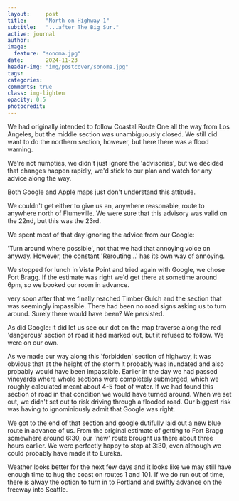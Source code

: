 ```yaml
---
layout:     post
title:      "North on Highway 1"
subtitle:   "...after The Big Sur."
active: journal
author: 
image:
  feature: "sonoma.jpg"
date:       2024-11-23
header-img: "img/postcover/sonoma.jpg"
tags: 
categories: 
comments: true
class: img-lighten 
opacity: 0.5
photocredit:
---
```


We had originally intended to follow Coastal Route One all the way from Los Angeles, but the middle section was unambiguously closed. We still did want to do the northern section, however, but here there was a flood warning.

We're not numpties, we didn't just ignore the 'advisories', but we decided that changes happen rapidly, we'd stick to our plan and watch for any advice along the way. 

Both Google and Apple maps just don't understand this attitude.

We couldn't get either to give us an, anywhere reasonable, route to anywhere north of Flumeville. We were sure that this advisory was valid on the 22nd, but this was the 23rd. 

We spent most of that day ignoring the advice from our Google:

'Turn around where possible', not that we had that annoying voice on anyway. However, the constant 'Rerouting...' has its own way of annoying.

We stopped for lunch in Vista Point and tried again with Google, we chose Fort Bragg. If the estimate was right we'd get there at sometime around 6pm, so we booked our room in advance.

very soon after that we finally reached Timber Gulch and the section that was seemingly impassible. There had been no road signs asking us to turn around. Surely there would have been? We persisted. 

As did Google: it did let us see our dot on the map traverse along the red 'dangerous' section of road it had marked out, but it refused to follow. We were on our own.

As we made our way along this 'forbidden' section of highway, it was obvious that at the height of the storm it probably was inundated and also probably would have been impassible. Earlier in the day we had passed vineyards where whole sections were completely submerged, which we roughly calculated meant about 4-5 foot of water. If we had found this section of road in that condition we would have turned around. When we set out, we didn't set out to risk driving through a flooded road. Our biggest risk was having to ignominiously admit that Google was right.

We got to the end of that section and google dutifully laid out a new blue route in advance of us. From the original estimate of getting to Fort Bragg somewhere around 6:30, our 'new' route brought us there about three hours earlier. We were perfectly happy to stop at 3:30, even although we could probably have made it to Eureka.

Weather looks better for the next few days and it looks like we may still have enough time to hug the coast on routes 1 and 101. If we do run out of time, there is alway the option to turn in to Portland and swiftly advance on the freeway into Seattle.







